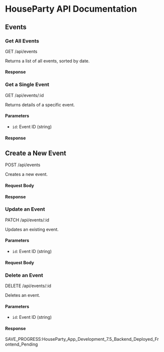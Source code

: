 # HouseParty API Documentation

## Events

### Get All Events

GET /api/events

Returns a list of all events, sorted by date.

#### Response


### Get a Single Event

GET /api/events/:id

Returns details of a specific event.

#### Parameters
- `id`: Event ID (string)

#### Response

## Create a New Event

POST /api/events

Creates a new event.

#### Request Body

#### Response

### Update an Event

PATCH /api/events/:id

Updates an existing event.

#### Parameters
- `id`: Event ID (string)

#### Request Body


### Delete an Event

DELETE /api/events/:id

Deletes an event.

#### Parameters
- `id`: Event ID (string)

#### Response




SAVE_PROGRESS:HouseParty_App_Development_7.5_Backend_Deployed_Frontend_Pending